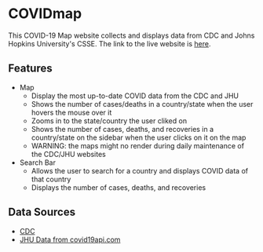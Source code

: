 # COVIDmap
This COVID-19 Map website collects and displays data from CDC and Johns Hopkins University's CSSE.
The link to the live website is [here](https://1albertchen.github.io/COVIDmap/index.html).

## Features
- Map
  - Display the most up-to-date COVID data from the CDC and JHU
  - Shows the number of cases/deaths in a country/state when the user hovers the mouse over it
  - Zooms in to the state/country the user cliked on
  - Shows the number of cases, deaths, and recoveries in a country/state on the sidebar when the user clicks on it on the map
  - WARNING: the maps might no render during daily maintenance of the CDC/JHU websites
- Search Bar
  - Allows the user to search for a country and displays COVID data of that country
  - Displays the number of cases, deaths, and recoveries

## Data Sources
- [CDC](https://data.cdc.gov/resource/9mfq-cb36.json)
- [JHU Data from covid19api.com](https://api.covid19api.com/)
